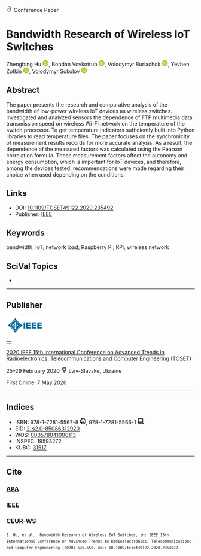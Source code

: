 <img src="/icons/lock.svg" width="16" height="16"> Conference Paper

# Bandwidth Research of Wireless IoT Switches

Zhengbing Hu <a href="https://orcid.org/0000-0002-6140-3351" target="_blank"><img src="/icons/orcid.svg" width="16" height="16"></a>,
Bohdan Vovkotrub <a href="https://orcid.org/0000-0002-6196-4554" target="_blank"><img src="/icons/orcid.svg" width="16" height="16"></a>,
Volodymyr Buriachok <a href="https://orcid.org/0000-0002-4055-1494" target="_blank"><img src="/icons/orcid.svg" width="16" height="16"></a>,
Yevhen Zotkin <a href="https://orcid.org/0000-0002-6029-1044" target="_blank"><img src="/icons/orcid.svg" width="16" height="16"></a>,
<a href="/">Volodymyr Sokolov</a> <a href="https://orcid.org/0000-0002-9349-7946" target="_blank"><img src="/icons/orcid.svg" width="16" height="16"></a>

## Abstract

The paper presents the research and comparative analysis of the bandwidth of low-power wireless IoT devices as wireless switches. Investigated and analyzed sensors the dependence of FTP multimedia data transmission speed on wireless Wi-Fi network on the temperature of the switch processor. To get temperature indicators sufficiently built into Python libraries to read temperature files. The paper focuses on the synchronicity of measurement results records for more accurate analysis. As a result, the dependence of the measured factors was calculated using the Pearson correlation formula. These measurement factors affect the autonomy and energy consumption, which is important for IoT devices, and therefore, among the devices tested, recommendations were made regarding their choice when used depending on the conditions.

## Links

* DOI: [10.1109/TCSET49122.2020.235492](https://doi.org/10.1109/TCSET49122.2020.235492) 
* Publisher: [IEEE](https://ieeexplore.ieee.org/document/9088628)

## Keywords

bandwidth; IoT; network load; Raspberry Pi; RPi; wireless network

## SciVal Topics
-

***
## Publisher

<img src="/icons/ieee.svg" height="50">

<table>
<tr>
<td style="text-align: left;">
<span class="__dimensions_badge_embed__" data-doi="10.1109/TCSET49122.2020.235492" data-hide-zero-citations="true"></span><script async src="https://badge.dimensions.ai/badge.js" charset="utf-8"></script>
</td>
</tr>
</table>

[2020 IEEE 15th International Conference on Advanced Trends in Radioelectronics, Telecommunications and Computer Engineering (TCSET)](https://ieeexplore.ieee.org/xpl/conhome/9083930/proceeding)

25–29 February 2020 <img src="/icons/location-pin.svg" width="16" height="16"> Lviv-Slavske, Ukraine

First Online: 7 May 2020

***
## Indices

* ISBN: 978-1-7281-5567-8 <img src="/icons/print.svg" width="16" height="16">, 978-1-7281-5566-1 <img src="/icons/online.svg" width="16" height="16">
* EID: [2-s2.0-85086312920](http://www.scopus.com/record/display.url?origin=inward&eid=2-s2.0-85086312920)
* WOS: [000578041000113](https://www.webofscience.com/wos/woscc/full-record/WOS:000578041000113)
* INSPEC: 19593272
* KUBG: [31517](http://elibrary.kubg.edu.ua/id/eprint/31517/)

***
## Cite

### [APA](https://citation.crosscite.org/format?doi=10.1109/TCSET49122.2020.235492&style=apa&lang=en-US)

### [IEEE](https://citation.crosscite.org/format?doi=10.1109/TCSET49122.2020.235492&style=ieee&lang=en-US)

### CEUR-WS

<small>`Z. Hu, et al., Bandwidth Research of Wireless IoT Switches, in: IEEE 15th International Conference on Advanced Trends in Radioelectronics, Telecommunications and Computer Engineering (2020) 546–550. doi: 10.1109/tcset49122.2020.2354922.`</small>
